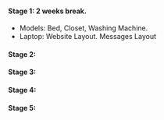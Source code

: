 #### Stage 1: 2 weeks break. 
* Models: Bed, Closet, Washing Machine.
* Laptop: Website Layout. Messages Layout

#### Stage 2:

#### Stage 3:

#### Stage 4:

#### Stage 5:
